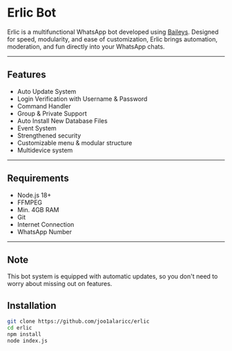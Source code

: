 # Erlic Bot

Erlic is a multifunctional WhatsApp bot developed using [Baileys](https://github.com/kiuur/bails). Designed for speed, modularity, and ease of customization, Erlic brings automation, moderation, and fun directly into your WhatsApp chats.

---

## Features

- Auto Update System
- Login Verification with Username & Password
- Command Handler
- Group & Private Support
- Auto Install New Database Files
- Event System
- Strengthened security
- Customizable menu & modular structure
- Multidevice system

---

## Requirements

- Node.js 18+
- FFMPEG
- Min. 4GB RAM
- Git
- Internet Connection
- WhatsApp Number

---

## Note 
This bot system is equipped with automatic updates, so you don't need to worry about missing out on features. 

## Installation

```bash
git clone https://github.com/joo1alaricc/erlic
cd erlic
npm install
node index.js
